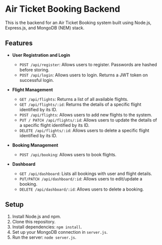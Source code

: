 # Air Ticket Booking Backend

This is the backend for an Air Ticket Booking system built using Node.js, Express.js, and MongoDB (NEM) stack.

## Features

- **User Registration and Login**
  - `POST /api/register`: Allows users to register. Passwords are hashed before storing.
  - `POST /api/login`: Allows users to login. Returns a JWT token on successful login.

- **Flight Management**
  - `GET /api/flights`: Returns a list of all available flights.
  - `GET /api/flights/:id`: Returns the details of a specific flight identified by its ID.
  - `POST /api/flights`: Allows users to add new flights to the system.
  - `PUT / PATCH /api/flights/:id`: Allows users to update the details of a specific flight identified by its ID.
  - `DELETE /api/flights/:id`: Allows users to delete a specific flight identified by its ID.

- **Booking Management**
  - `POST /api/booking`: Allows users to book flights.

- **Dashboard**
  - `GET /api/dashboard`: Lists all bookings with user and flight details.
  - `PUT/PATCH /api/dashboard/:id`: Allows users to edit/update a booking.
  - `DELETE /api/dashboard/:id`: Allows users to delete a booking.

## Setup

1. Install Node.js and npm.
2. Clone this repository.
3. Install dependencies: `npm install`.
4. Set up your MongoDB connection in `server.js`.
5. Run the server: `node server.js`.


